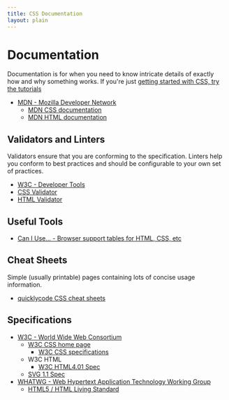 ```yaml
---
title: CSS Documentation
layout: plain
---
```


# Documentation

Documentation is for when you need to know intricate details of exactly
how and why something works. If you're just [getting started with CSS,
try the tutorials](/schools)

* [MDN - Mozilla Developer Network](http://developer.mozilla.org)
    * [MDN CSS documentation](https://developer.mozilla.org/en-US/docs/Web/CSS)
    * [MDN HTML documentation](https://developer.mozilla.org/en-US/docs/Web/HTML)

## Validators and Linters

Validators ensure that you are conforming to the specification. Linters
help you conform to best practices and should be configurable to your
own set of practices.

* [W3C - Developer Tools](https://w3c.github.io/developers/tools/)
* [CSS Validator](https://jigsaw.w3.org/css-validator/)
* [HTML Validator](https://validator.w3.org/nu/)

## Useful Tools

* [Can I Use... - Browser support tables for HTML, CSS, etc](http://caniuse.com)

## Cheat Sheets

Simple (usually printable) pages containing lots of concise usage
information.

* [quicklycode CSS cheat sheets](http://www.quicklycode.com/?s=css)

## Specifications

* [W3C - World Wide Web Consortium](http://www.w3.org)
    * [W3C CSS home page](http://www.w3.org/Style/CSS/)
        * [W3C CSS specifications](http://www.w3.org/Style/CSS/specs.en.html)
    * W3C HTML
        * [W3C HTML4.01 Spec](http://www.w3.org/TR/html401/)
    * [SVG 1.1 Spec](http://www.w3.org/TR/2011/REC-SVG11-20110816/)
* [WHATWG - Web Hypertext Application Technology Working Group](http://whatwg.org)
    * [HTML5 / HTML Living Standard](https://html.spec.whatwg.org/multipage/)
